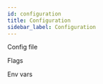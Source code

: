 ```yaml
---
id: configuration
title: Configuration
sidebar_label: Configuration
---
```

Config file

Flags

Env vars